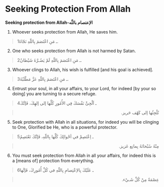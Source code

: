 Seeking Protection From Allah
=============================

**Seeking protection from Allah-الاِعتصام باللّه**

1. Whoever seeks protection from Allah, He saves him.

> 1ـ مَنِ اعْتَصَمَ بِاللّهِ نَجّاهُ.

2. One who seeks protection from Allah is not harmed by Satan.

> 2ـ مَنِ اعْتَصَمَ بِاللّهِ لَمْ يَضُـرَّهُ شَيْطانٌ.

3. Whoever clings to Allah, his wish is fulfilled [and his goal is
achieved].

> 3ـ مَنِ اعْتَصَمَ بِاللّهِ عَزَّ مَطْلَبُهُ.

4. Entrust your soul, in all your affairs, to your Lord, for indeed [by
your so doing] you are turning to a secure refuge.

> 4ـ اَلْجِئْ نَفْسَكَ فِي الأُمُورِ كُلِّها إلى إلهِكَ، فَإنَّكَ
<blockquote dir="rtl">
  <p>
تُلْجِئُها إلى كَهْف حَريز.
  </p>
</blockquote>

5. Seek protection with Allah in all situations, for indeed you will be
clinging to One, Glorified be He, who is a powerful protector.

> 5ـ اِعْتَصِمْ في أحْوالِكَ كُلِّها بِاللّهِ، فَإنَّكَ تَعْتَصِمُ
<blockquote dir="rtl">
  <p>
مِنْهُ سُبْحانَهُ بِمانِع عَزيز.
  </p>
</blockquote>

6. You must seek protection from Allah in all your affairs, for indeed
this is a [means of] protection from everything.

> 6ـ عَلَيْكَ بِالاِعْتِصامِ بِاللّهِ في كُلِّ أُمُورِكَ، فَإنَّها
<blockquote dir="rtl">
  <p>
عِصْمَةٌ مِنْ كُلِّ شَـيْء.
  </p>
</blockquote>


